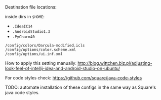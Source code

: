 Destination file locations:

inside dirs in `$HOME`:
- `.IdeaIC14`
- `.AndroidStudio1.3`
- `.PyCharm40`

```
/config/colors/Darcula-modified.icls
/config/options/color.scheme.xml
/config/options/ui.inf.xml
```

How to apply this setting manually: http://blog.wittchen.biz.pl/adjusting-look-feel-of-intellij-idea-and-android-studio-on-ubuntu/

For code styles check: https://github.com/square/java-code-styles

TODO: automate installation of these configs in the same way as Square's java code styles.
